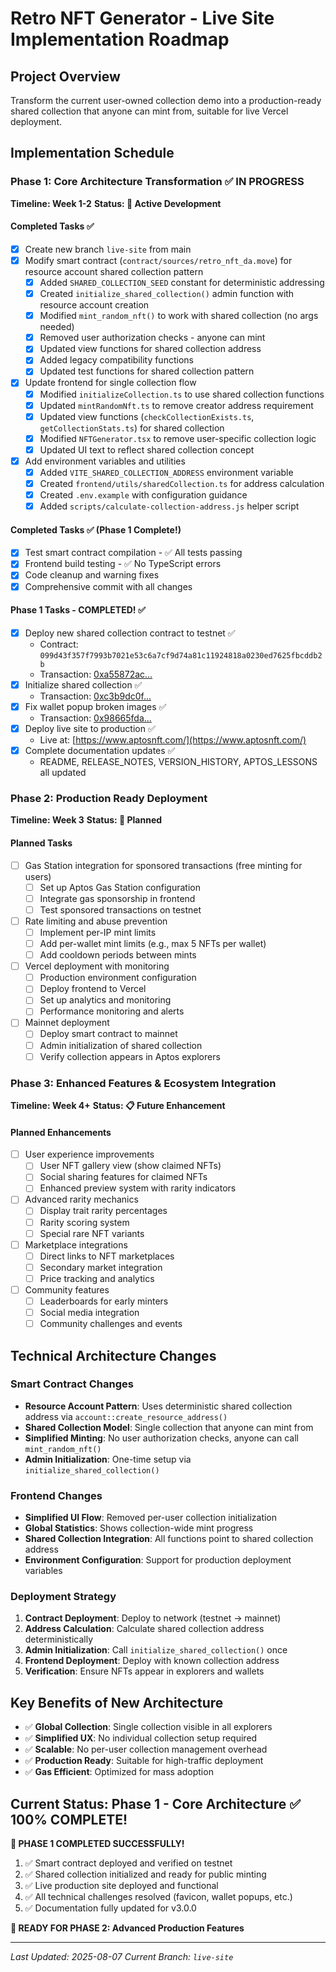 # Retro NFT Generator - Live Site Implementation Roadmap

## Project Overview
Transform the current user-owned collection demo into a production-ready shared collection that anyone can mint from, suitable for live Vercel deployment.

## Implementation Schedule

### Phase 1: Core Architecture Transformation ✅ IN PROGRESS
**Timeline: Week 1-2**
**Status: 🔄 Active Development**

#### Completed Tasks ✅
- [x] Create new branch `live-site` from main
- [x] Modify smart contract (`contract/sources/retro_nft_da.move`) for resource account shared collection pattern
  - [x] Added `SHARED_COLLECTION_SEED` constant for deterministic addressing
  - [x] Created `initialize_shared_collection()` admin function with resource account creation
  - [x] Modified `mint_random_nft()` to work with shared collection (no args needed)
  - [x] Removed user authorization checks - anyone can mint
  - [x] Updated view functions for shared collection address
  - [x] Added legacy compatibility functions
  - [x] Updated test functions for shared collection pattern
- [x] Update frontend for single collection flow
  - [x] Modified `initializeCollection.ts` to use shared collection functions
  - [x] Updated `mintRandomNft.ts` to remove creator address requirement
  - [x] Updated view functions (`checkCollectionExists.ts`, `getCollectionStats.ts`) for shared collection
  - [x] Modified `NFTGenerator.tsx` to remove user-specific collection logic
  - [x] Updated UI text to reflect shared collection concept
- [x] Add environment variables and utilities
  - [x] Added `VITE_SHARED_COLLECTION_ADDRESS` environment variable
  - [x] Created `frontend/utils/sharedCollection.ts` for address calculation
  - [x] Created `.env.example` with configuration guidance
  - [x] Added `scripts/calculate-collection-address.js` helper script

#### Completed Tasks ✅ (Phase 1 Complete!)
- [x] Test smart contract compilation - ✅ All tests passing
- [x] Frontend build testing - ✅ No TypeScript errors
- [x] Code cleanup and warning fixes
- [x] Comprehensive commit with all changes

#### Phase 1 Tasks - COMPLETED! ✅
- [x] Deploy new shared collection contract to testnet ✅
  - Contract: `099d43f357f7993b7021e53c6a7cf9d74a81c11924818a0230ed7625fbcddb2b`
  - Transaction: [0xa55872ac...](https://explorer.aptoslabs.com/txn/0xa55872ac8b2ddd76c31e82ceb8782ded97e39ac0b747fba13fa9bc7c5a2bc178?network=testnet)
- [x] Initialize shared collection ✅
  - Transaction: [0xc3b9dc0f...](https://explorer.aptoslabs.com/txn/0xc3b9dc0f38f5fb1117abca7adb4b6c9842e5bee481761e11d281b5ab442855a3?network=testnet)
- [x] Fix wallet popup broken images ✅
  - Transaction: [0x98665fda...](https://explorer.aptoslabs.com/txn/0x98665fda26e28fe6b0da59909821ef00719168e83f9d3743e3f2b14bedfac6f9?network=testnet)
- [x] Deploy live site to production ✅
  - Live at: [https://www.aptosnft.com/](https://www.aptosnft.com/)
- [x] Complete documentation updates ✅
  - README, RELEASE_NOTES, VERSION_HISTORY, APTOS_LESSONS all updated

### Phase 2: Production Ready Deployment
**Timeline: Week 3**
**Status: 📅 Planned**

#### Planned Tasks
- [ ] Gas Station integration for sponsored transactions (free minting for users)
  - [ ] Set up Aptos Gas Station configuration
  - [ ] Integrate gas sponsorship in frontend
  - [ ] Test sponsored transactions on testnet
- [ ] Rate limiting and abuse prevention
  - [ ] Implement per-IP mint limits
  - [ ] Add per-wallet mint limits (e.g., max 5 NFTs per wallet)
  - [ ] Add cooldown periods between mints
- [ ] Vercel deployment with monitoring
  - [ ] Production environment configuration
  - [ ] Deploy frontend to Vercel
  - [ ] Set up analytics and monitoring
  - [ ] Performance monitoring and alerts
- [ ] Mainnet deployment
  - [ ] Deploy smart contract to mainnet
  - [ ] Admin initialization of shared collection
  - [ ] Verify collection appears in Aptos explorers

### Phase 3: Enhanced Features & Ecosystem Integration
**Timeline: Week 4+**
**Status: 📋 Future Enhancement**

#### Planned Enhancements
- [ ] User experience improvements
  - [ ] User NFT gallery view (show claimed NFTs)
  - [ ] Social sharing features for claimed NFTs
  - [ ] Enhanced preview system with rarity indicators
- [ ] Advanced rarity mechanics
  - [ ] Display trait rarity percentages
  - [ ] Rarity scoring system
  - [ ] Special rare NFT variants
- [ ] Marketplace integrations
  - [ ] Direct links to NFT marketplaces
  - [ ] Secondary market integration
  - [ ] Price tracking and analytics
- [ ] Community features
  - [ ] Leaderboards for early minters
  - [ ] Social media integration
  - [ ] Community challenges and events

## Technical Architecture Changes

### Smart Contract Changes
- **Resource Account Pattern**: Uses deterministic shared collection address via `account::create_resource_address()`
- **Shared Collection Model**: Single collection that anyone can mint from
- **Simplified Minting**: No user authorization checks, anyone can call `mint_random_nft()`
- **Admin Initialization**: One-time setup via `initialize_shared_collection()`

### Frontend Changes
- **Simplified UI Flow**: Removed per-user collection initialization
- **Global Statistics**: Shows collection-wide mint progress
- **Shared Collection Integration**: All functions point to shared collection address
- **Environment Configuration**: Support for production deployment variables

### Deployment Strategy
1. **Contract Deployment**: Deploy to network (testnet → mainnet)
2. **Address Calculation**: Calculate shared collection address deterministically
3. **Admin Initialization**: Call `initialize_shared_collection()` once
4. **Frontend Deployment**: Deploy with known collection address
5. **Verification**: Ensure NFTs appear in explorers and wallets

## Key Benefits of New Architecture
- ✅ **Global Collection**: Single collection visible in all explorers
- ✅ **Simplified UX**: No individual collection setup required
- ✅ **Scalable**: No per-user collection management overhead
- ✅ **Production Ready**: Suitable for high-traffic deployment
- ✅ **Gas Efficient**: Optimized for mass adoption

## Current Status: Phase 1 - Core Architecture ✅ 100% COMPLETE!

**🚀 PHASE 1 COMPLETED SUCCESSFULLY!**
1. ✅ Smart contract deployed and verified on testnet
2. ✅ Shared collection initialized and ready for public minting
3. ✅ Live production site deployed and functional
4. ✅ All technical challenges resolved (favicon, wallet popups, etc.)
5. ✅ Documentation fully updated for v3.0.0

**🎯 READY FOR PHASE 2: Advanced Production Features**

---

*Last Updated: 2025-08-07*
*Current Branch: `live-site`*